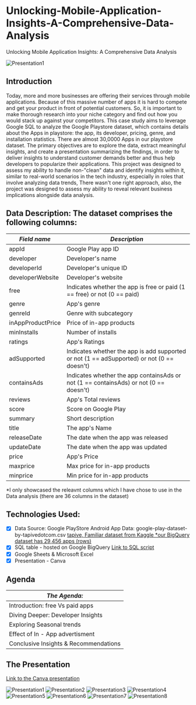 # Unlocking-Mobile-Application-Insights-A-Comprehensive-Data-Analysis

Unlocking Mobile Application Insights: A Comprehensive Data Analysis

![Presentation1](src/png/playStore.png)

## Introduction

Today, more and more businesses are offering their services through mobile applications. Because of this massive number of apps it is hard to compete and get your product in front of potential customers. So, it is important to make thorough research into your niche category and find out how you would stack up against your competitors.
This case study aims to leverage Google SQL to analyze the Google Playstore dataset, which contains details about the Apps in playstore:  the app, its developer, pricing, genre, and installation statistics.
There are almost 30,0000 Apps in our playstore dataset.
The primary objectives are to explore the data, extract meaningful insights, and create a presentation summarizing the findings, in order to deliver insights to understand customer demands better and thus help developers to popularize their applications.
This project was designed to assess my ability to handle non-"clean" data and identify insights within it, similar to real-world scenarios in the tech industry, especially in roles that involve analyzing data trends, There wasn't one right approach, also, the project was designed to assess my ability to reveal relevant business implications alongside data analysis.


## Data Description: The dataset comprises the following columns:

| *Field name* | *Description* |
| ----------- | ----------- |
| appId | Google Play app ID |
| developer | Developer's name |
| developerId |Developer's unique ID |
| developerWebsite | Developer's website |
| free | Indicates whether the app is free or paid (1 == free) or not (0 == paid) |
| genre | App's genre |
| genreId | Genre with subcategory |
| inAppProductPrice | Price of in-app products |
| minInstalls | Number of installs |
| ratings | App's Ratings |
| adSupported | Indicates whether the app is add supported or not (1 == adSupported) or not (0 == doesn't) |
| containsAds | Indicates whether the app containsAds or not (1 == containsAds) or not (0 == doesn't) |
| reviews | App's Total reviews |
| score | Score on Google Play|
| summary | Short description |
| title | The app's Name |
| releaseDate | The date when the app was released |
| updateDate | The date when the app was updated |
| price | App's Price |
| maxprice | Max price for in-app products |
| minprice | Min price for in-app products |

*I only showcased the releavnt columns which I have chose to use in the Data analysis (there are 36 columns in the dataset)

## Technologies Used:
- [x] Data Source: Google PlayStore Android App Data: google-play-dataset-by-tapivedotcom.csv [tapive, ](https://tapive.com/)
[Familiar dataset from Kaggle *our BigQuery dataset has 29,456 apps (rows)](https://www.kaggle.com/datasets/lava18/google-play-store-apps)
- [x] SQL table - hosted on Google BigQuery [Link to SQL script](BigQuerySQLScript)
- [x] Google Sheets & Microsoft Excel 
- [x] Presentation - Canva

## Agenda

| *The Agenda:* | 
| ----------- | 
| Introduction: free Vs paid apps | 
| Diving Deeper: Developer Insights |
| Exploring Seasonal trends |
| Effect of In - App advertisment | 
| Conclusive Insights & Recommendations | 

## The Presentation
[Link to the Canva presentation](https://www.canva.com/design/DAFvRadSMgk/f1HwiV3kZu8Nkrpg9uk_Tw/watch?utm_content=DAFvRadSMgk&utm_campaign=designshare&utm_medium=link&utm_source=publishsharelink)

![Presentation1](src/png/1.png)
![Presentation2](src/png/2.png)
![Presentation3](src/png/3.png)
![Presentation4](src/png/4.png)
![Presentation5](src/png/5.png)
![Presentation6](src/png/6.png)
![Presentation7](src/png/7.png)
![Presentation8](src/png/8.png) 
